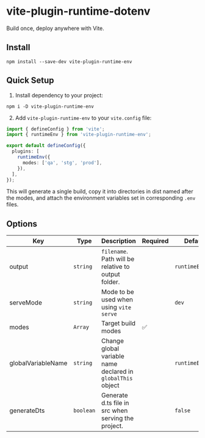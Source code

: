 # vite-plugin-runtime-dotenv

Build once, deploy anywhere with Vite.

## Install

```
npm install --save-dev vite-plugin-runtime-env
```

## Quick Setup

1. Install dependency to your project:

```
npm i -D vite-plugin-runtime-env
```

2. Add `vite-plugin-runtime-env` to your `vite.config` file:

```ts
import { defineConfig } from 'vite';
import { runtimeEnv } from 'vite-plugin-runtime-env';

export default defineConfig({
  plugins: [
    runtimeEnv({
      modes: ['qa', 'stg', 'prod'],
    }),
  ],
});
```

This will generate a single build, copy it into directories in dist named after the modes, and attach the environment variables set in corresponding `.env` files.

## Options

<table>
  <thead>
    <th>Key</th>
    <th>Type</th>
    <th>Description</th>
    <th>Required</th>
    <th>Default</th>
  </thead>
  <tbody>
    <tr>
      <td>output</td>
      <td><code>string</code></td>
      <td><code>filename</code>. Path will be relative to output folder.</td>
      <td></td>
      <td><code>runtimeEnv.js</code></td>
    </tr>
    <tr>
      <td>serveMode</td>
      <td><code>string</code></td>
      <td>Mode to be used when using <code>vite serve</code></td>
      <td></td>
      <td><code>dev</code></td>
    </tr>
    <tr>
      <td>modes</td>
      <td><code>Array<string></code></td>
      <td>Target build modes</td>
      <td>✅</td>
      <td></td>
    </tr>
    <tr>
      <td>globalVariableName</td>
      <td><code>string</code></td>
      <td>Change global variable name declared in <code>globalThis</code> object</td>
      <td></td>
      <td><code>runtimeEnv</code></td>
    </tr>
    <tr>
      <td>generateDts</td>
      <td><code>boolean</code></td>
      <td>Generate d.ts file in src when serving the project.</td>
      <td></td>
      <td><code>false</code></td>
    </tr>
  </tbody>
</table>
